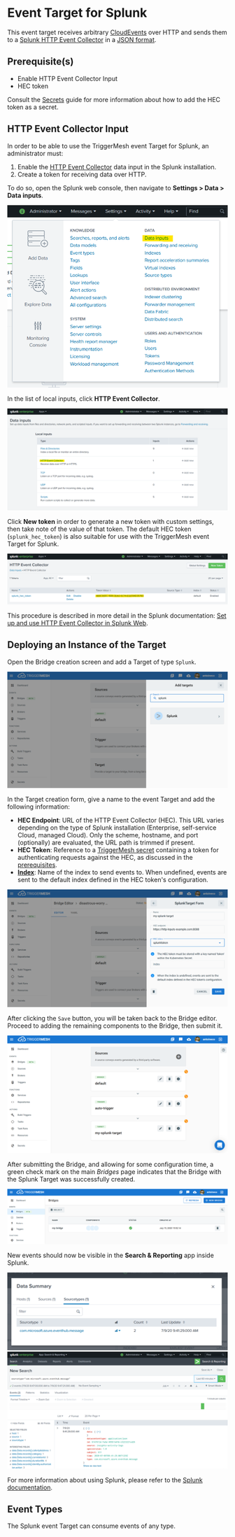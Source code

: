 # Event Target for Splunk

This event target receives arbitrary [CloudEvents][ce] over HTTP and sends them to a [Splunk HTTP Event Collector][hec]
in a [JSON format][ce-jsonformat].

## Prerequisite(s)

- Enable HTTP Event Collector Input
- HEC token

Consult the [Secrets](../guides/secrets.md) guide for more information about
how to add the HEC token as a secret.

## HTTP Event Collector Input

In order to be able to use the TriggerMesh event Target for Splunk, an administrator must:

1. Enable the [HTTP Event Collector][hec] data input in the Splunk installation.
1. Create a token for receiving data over HTTP.

To do so, open the Splunk web console, then navigate to **Settings > Data > Data inputs**.

![Splunk settings](../images/splunk-target/hec-1.png)

In the list of local inputs, click **HTTP Event Collector**.

![Data inputs](../images/splunk-target/hec-2.png)

Click **New token** in order to generate a new token with custom settings, then take note of the value of that token. The
default HEC token (`splunk_hec_token`) is also suitable for use with the TriggerMesh event Target for Splunk.

![](../images/splunk-target/hec-3.png)

This procedure is described in more detail in the Splunk documentation: [Set up and use HTTP Event Collector in Splunk
Web][hec].

## Deploying an Instance of the Target

Open the Bridge creation screen and add a Target of type `Splunk`.

![Adding a Splunk target](../images/splunk-target/create-bridge-1.png)

In the Target creation form, give a name to the event Target and add the following information:

- **HEC Endpoint**: URL of the HTTP Event Collector (HEC). This URL varies depending on the type of Splunk installation
  (Enterprise, self-service Cloud, managed Cloud). Only the scheme, hostname, and port (optionally) are evaluated, the
  URL path is trimmed if present.
- **HEC Token**: Reference to a [TriggerMesh secret](../guides/secrets.md) containing a token for authenticating requests against
  the HEC, as discussed in the [prerequisites](#prerequisites).
- [**Index**][index]: Name of the index to send events to. When undefined, events are sent to the default index defined
  in the HEC token's configuration.

![Splunk target form](../images/splunk-target/create-bridge-2.png)

After clicking the `Save` button, you will be taken back to the Bridge editor. Proceed to adding the remaining
components to the Bridge, then submit it.

![Bridge overview](../images/splunk-target/create-bridge-3.png)

After submitting the Bridge, and allowing for some configuration time, a green check mark on the main _Bridges_ page indicates that the Bridge with the Splunk Target was successfully created.

![Bridge status](../images/bridge-status-green.png)

New events should now be visible in the **Search & Reporting** app inside Splunk.

![Data summary](../images/splunk-target/search-1.png)
![Data search](../images/splunk-target/search-2.png)

For more information about using Splunk, please refer to the [Splunk documentation][docs].

## Event Types

The Splunk event Target can consume events of any type.

[ce]: https://cloudevents.io/
[ce-jsonformat]: https://github.com/cloudevents/spec/blob/v1.0/json-format.md
[hec]: https://docs.splunk.com/Documentation/Splunk/latest/Data/UsetheHTTPEventCollector
[index]: https://docs.splunk.com/Documentation/Splunk/latest/Indexer/Aboutindexesandindexers
[docs]: https://docs.splunk.com/